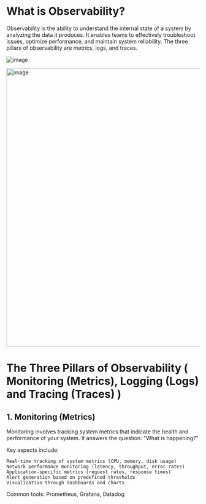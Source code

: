 # What is Observability?

Observability is the ability to understand the internal state of a system by analyzing the data it produces. It enables teams to effectively troubleshoot issues, optimize performance, and maintain system reliability. The three pillars of observability are metrics, logs, and traces.

![image](https://github.com/user-attachments/assets/583a376e-c29e-44ff-8337-27b7a8cf36ce)

<img width="725" alt="image" src="https://github.com/user-attachments/assets/8b0b7dbe-ced2-47f0-950c-58e63070a0de" />

# The Three Pillars of Observability ( Monitoring (Metrics), Logging (Logs) and Tracing (Traces) )
## 1. Monitoring (Metrics)
Monitoring involves tracking system metrics that indicate the health and performance of your system. It answers the question: "What is happening?"

Key aspects include:
```
Real-time tracking of system metrics (CPU, memory, disk usage)
Network performance monitoring (latency, throughput, error rates)
Application-specific metrics (request rates, response times)
Alert generation based on predefined thresholds
Visualization through dashboards and charts
```
Common tools: Prometheus, Grafana, Datadog
